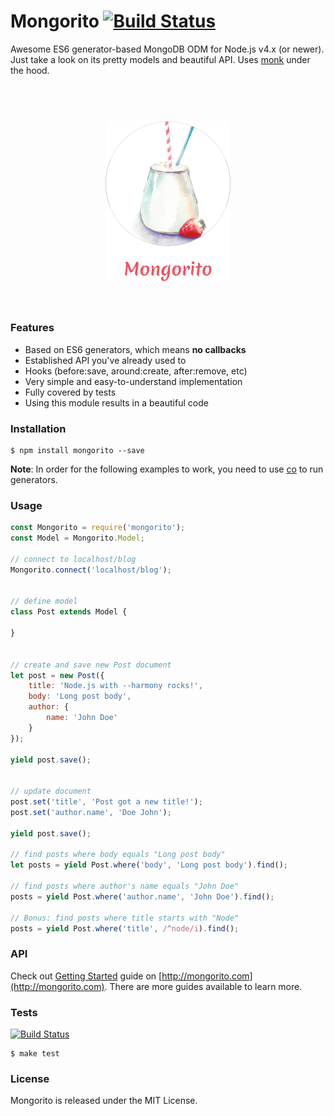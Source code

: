 # Mongorito [![Build Status](https://travis-ci.org/vdemedes/mongorito.svg?branch=master)](https://travis-ci.org/vdemedes/mongorito)

Awesome ES6 generator-based MongoDB ODM for Node.js v4.x (or newer).
Just take a look on its pretty models and beautiful API. 
Uses [monk](https://github.com/Automattic/monk) under the hood.

<h1 align="center">
  <br>
  <img width="200" src="media/logo.png">
  <br>
  <br>
</h1>


### Features

- Based on ES6 generators, which means **no callbacks**
- Established API you've already used to
- Hooks (before:save, around:create, after:remove, etc)
- Very simple and easy-to-understand implementation
- Fully covered by tests
- Using this module results in a beautiful code


### Installation

```
$ npm install mongorito --save
```

**Note**: In order for the following examples to work, you need to use [co](https://github.com/tj/co) to run generators.


### Usage

```js
const Mongorito = require('mongorito');
const Model = Mongorito.Model;

// connect to localhost/blog
Mongorito.connect('localhost/blog');


// define model
class Post extends Model {
	
}


// create and save new Post document
let post = new Post({
    title: 'Node.js with --harmony rocks!',
    body: 'Long post body',
    author: {
        name: 'John Doe'
    }
});

yield post.save();


// update document
post.set('title', 'Post got a new title!');
post.set('author.name', 'Doe John');

yield post.save();

// find posts where body equals "Long post body"
let posts = yield Post.where('body', 'Long post body').find();

// find posts where author's name equals "John Doe"
posts = yield Post.where('author.name', 'John Doe').find();

// Bonus: find posts where title starts with "Node"
posts = yield Post.where('title', /^node/i).find();
```


### API

Check out [Getting Started](http://mongorito.com/guides/getting-started) guide on [http://mongorito.com](http://mongorito.com).
There are more guides available to learn more.


### Tests

[![Build Status](https://travis-ci.org/vdemedes/mongorito.svg?branch=master)](https://travis-ci.org/vdemedes/mongorito)

```
$ make test
```


### License

Mongorito is released under the MIT License.
